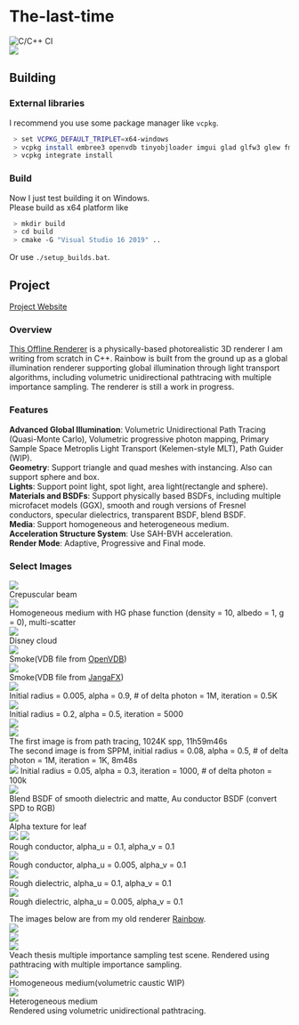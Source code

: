 # The-last-time
![C/C++ CI](https://github.com/slongle/The-last-time/workflows/C/C++%20CI/badge.svg?branch=master)  
![](images/cover.png)

## Building

### External libraries
I recommend you use some package manager like `vcpkg`.  
```bash
 > set VCPKG_DEFAULT_TRIPLET=x64-windows  
 > vcpkg install embree3 openvdb tinyobjloader imgui glad glfw3 glew fmt glog nlohmann-json stb   
 > vcpkg integrate install 
```
### Build
Now I just test building it on Windows.   
Please build as x64 platform like
```bash
 > mkdir build
 > cd build
 > cmake -G "Visual Studio 16 2019" ..
```
Or use `./setup_builds.bat`. 

## Project
[Project Website](https://slongle.github.io/projects/The-Last-Time)

### Overview
[This Offline Renderer](https://github.com/slongle/The-Last-time) is a physically-based photorealistic 3D renderer I am writing from scratch in C++. Rainbow is built from the ground up as a global illumination renderer supporting global illumination through light transport algorithms, including volumetric unidirectional pathtracing with multiple importance sampling. The renderer is still a work in progress.  

### Features
**Advanced Global Illumination**: Volumetric Unidirectional Path Tracing (Quasi-Monte Carlo), Volumetric progressive photon mapping, Primary Sample Space Metroplis Light Transport (Kelemen-style MLT), Path Guider (WIP).    
**Geometry**: Support triangle and quad meshes with instancing. Also can support sphere and box.  
**Lights**: Support point light, spot light, area light(rectangle and sphere).  
**Materials and BSDFs**: Support physically based BSDFs, including multiple microfacet models (GGX), smooth and rough versions of Fresnel conductors, specular dielectrics, transparent BSDF, blend BSDF.   
**Media**: Support homogeneous and heterogeneous medium.  
**Acceleration Structure System**: Use SAH-BVH acceleration.  
**Render Mode**: Adaptive, Progressive and Final mode.  

### Select Images

![](images/glory_4096spp.png)  
Crepuscular beam  
![](images/envbunny_spp=512_density=10_albedo=1.png)  
Homogeneous medium with HG phase function (density = 10, albedo = 1, g = 0), multi-scatter  
![](images/cloud_depth=100_1024spp_9h1m17s.png)  
Disney cloud  
![](images/smoke_1024spp_2h31m29s.png)  
Smoke(VDB file from [OpenVDB](https://www.openvdb.org/download/))   
![](images/fire_128spp.gif)  
Smoke(VDB file from [JangaFX](https://jangafx.com/software/embergen/download/free-vdb-animations/))   
![](images/vppm_0.5Kiteration_10.0M_0.005_0.9.png)  
Initial radius = 0.005, alpha = 0.9, # of delta photon = 1M, iteration = 0.5K     
![](images/scene_SPPM_5000.png)  
Initial radius = 0.2, alpha = 0.5, iteration = 5000  
![](images/torus_PT_1024000spp_11h59m46s720ms.png)  
![](images/torus_PM_0.08_0.5_1mX1k_8m48s.png)  
The first image is from path tracing, 1024K spp, 11h59m46s   
The second image is from SPPM, initial radius = 0.08, alpha = 0.5, # of delta photon = 1M, iteration = 1K, 8m48s   
![](images/scene_1024_1kiiteration_100kdelta.png)
Initial radius = 0.05, alpha = 0.3, iteration = 1000, # of delta photon = 100k  
![](images/globe_64spp.png)  
Blend BSDF of smooth dielectric and matte, Au conductor BSDF (convert SPD to RGB)  
![](images/scene_1024spp.png)  
Alpha texture for leaf  
![](images/pbrt-book_64spp.png) 
![](images/scene_RoughConductor_0.1_0.1_512spp.png)   
Rough conductor, alpha_u = 0.1, alpha_v = 0.1  
![](images/scene_RoughConductor_0.005_0.1_512spp.png)   
Rough conductor, alpha_u = 0.005, alpha_v = 0.1  
![](images/scene_RoughDielectric_0.1_0.1_512spp.png)   
Rough dielectric, alpha_u = 0.1, alpha_v = 0.1  
![](images/scene_RoughDielectric_0.005_0.1_512spp.png)   
Rough dielectric, alpha_u = 0.005, alpha_v = 0.1  

The images below are from my old renderer [Rainbow](https://github.com/slongle/Rainbow).  
![](images/cornell-box-heat.jpg)  
![](images/cornell-box-sphere-heat.png)  
![](images/veach-mis-heat.jpg)  
Veach thesis multiple importance sampling test scene. Rendered using pathtracing with multiple importance sampling.  
![](images/vol-caustic-final.png)  
Homogeneous medium(volumetric caustic WIP)  
![](images/hetvol.jpg)  
Heterogeneous medium  
Rendered using volumetric unidirectional pathtracing.  
